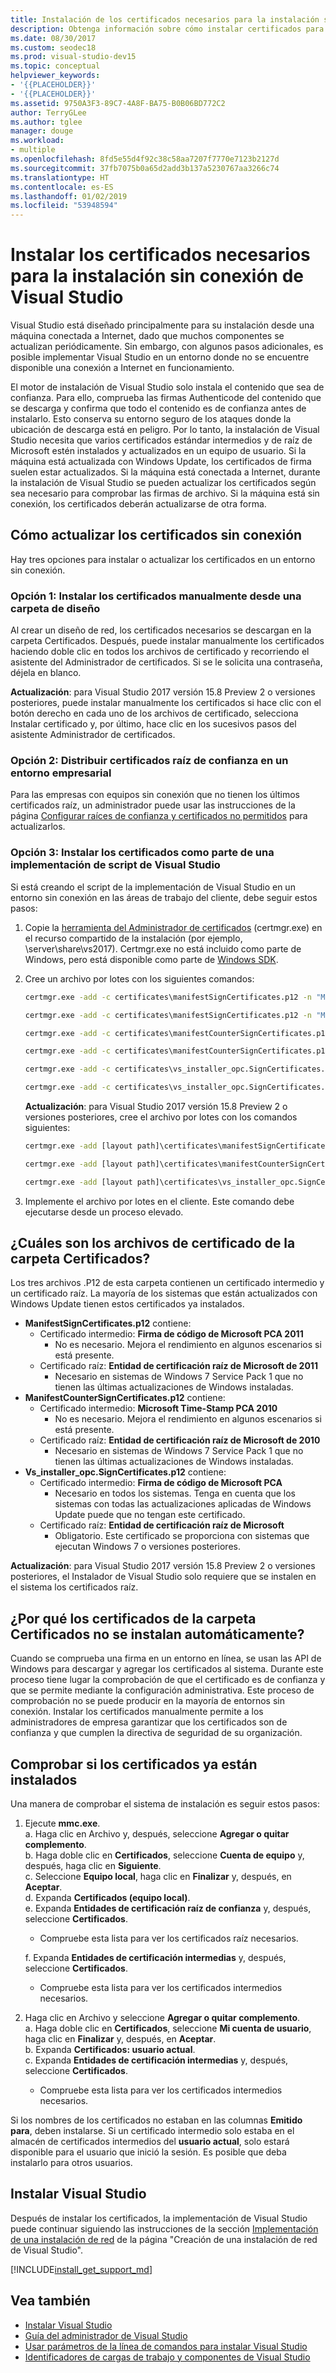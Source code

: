 ```yaml
---
title: Instalación de los certificados necesarios para la instalación sin conexión
description: Obtenga información sobre cómo instalar certificados para una instalación sin conexión de Visual Studio.
ms.date: 08/30/2017
ms.custom: seodec18
ms.prod: visual-studio-dev15
ms.topic: conceptual
helpviewer_keywords:
- '{{PLACEHOLDER}}'
- '{{PLACEHOLDER}}'
ms.assetid: 9750A3F3-89C7-4A8F-BA75-B0B06BD772C2
author: TerryGLee
ms.author: tglee
manager: douge
ms.workload:
- multiple
ms.openlocfilehash: 8fd5e55d4f92c38c58aa7207f7770e7123b2127d
ms.sourcegitcommit: 37fb7075b0a65d2add3b137a5230767aa3266c74
ms.translationtype: HT
ms.contentlocale: es-ES
ms.lasthandoff: 01/02/2019
ms.locfileid: "53948594"
---
```

# <a name="install-certificates-required-for-visual-studio-offline-installation"></a>Instalar los certificados necesarios para la instalación sin conexión de Visual Studio

Visual Studio está diseñado principalmente para su instalación desde una máquina conectada a Internet, dado que muchos componentes se actualizan periódicamente. Sin embargo, con algunos pasos adicionales, es posible implementar Visual Studio en un entorno donde no se encuentre disponible una conexión a Internet en funcionamiento.

El motor de instalación de Visual Studio solo instala el contenido que sea de confianza. Para ello, comprueba las firmas Authenticode del contenido que se descarga y confirma que todo el contenido es de confianza antes de instalarlo. Esto conserva su entorno seguro de los ataques donde la ubicación de descarga está en peligro. Por lo tanto, la instalación de Visual Studio necesita que varios certificados estándar intermedios y de raíz de Microsoft estén instalados y actualizados en un equipo de usuario. Si la máquina está actualizada con Windows Update, los certificados de firma suelen estar actualizados. Si la máquina está conectada a Internet, durante la instalación de Visual Studio se pueden actualizar los certificados según sea necesario para comprobar las firmas de archivo. Si la máquina está sin conexión, los certificados deberán actualizarse de otra forma.

## <a name="how-to-refresh-certificates-when-offline"></a>Cómo actualizar los certificados sin conexión

Hay tres opciones para instalar o actualizar los certificados en un entorno sin conexión.

### <a name="option-1---manually-install-certificates-from-a-layout-folder"></a>Opción 1: Instalar los certificados manualmente desde una carpeta de diseño

Al crear un diseño de red, los certificados necesarios se descargan en la carpeta Certificados. Después, puede instalar manualmente los certificados haciendo doble clic en todos los archivos de certificado y recorriendo el asistente del Administrador de certificados. Si se le solicita una contraseña, déjela en blanco.

**Actualización**: para Visual Studio 2017 versión 15.8 Preview 2 o versiones posteriores, puede instalar manualmente los certificados si hace clic con el botón derecho en cada uno de los archivos de certificado, selecciona Instalar certificado y, por último, hace clic en los sucesivos pasos del asistente Administrador de certificados.

### <a name="option-2---distribute-trusted-root-certificates-in-an-enterprise-environment"></a>Opción 2: Distribuir certificados raíz de confianza en un entorno empresarial

Para las empresas con equipos sin conexión que no tienen los últimos certificados raíz, un administrador puede usar las instrucciones de la página [Configurar raíces de confianza y certificados no permitidos](https://technet.microsoft.com/library/dn265983.aspx) para actualizarlos.

### <a name="option-3---install-certificates-as-part-of-a-scripted-deployment-of-visual-studio"></a>Opción 3: Instalar los certificados como parte de una implementación de script de Visual Studio

Si está creando el script de la implementación de Visual Studio en un entorno sin conexión en las áreas de trabajo del cliente, debe seguir estos pasos:

1. Copie la [herramienta del Administrador de certificados](/dotnet/framework/tools/certmgr-exe-certificate-manager-tool) (certmgr.exe) en el recurso compartido de la instalación (por ejemplo, \\server\share\vs2017). Certmgr.exe no está incluido como parte de Windows, pero está disponible como parte de [Windows SDK](https://developer.microsoft.com/windows/downloads/windows-10-sdk).

2. Cree un archivo por lotes con los siguientes comandos:

   ```cmd
   certmgr.exe -add -c certificates\manifestSignCertificates.p12 -n "Microsoft Code Signing PCA 2011" -s -r LocalMachine CA

   certmgr.exe -add -c certificates\manifestSignCertificates.p12 -n "Microsoft Root Certificate Authority" -s -r LocalMachine root

   certmgr.exe -add -c certificates\manifestCounterSignCertificates.p12 -n "Microsoft Time-Stamp PCA 2010" -s -r LocalMachine CA

   certmgr.exe -add -c certificates\manifestCounterSignCertificates.p12 -n "Microsoft Root Certificate Authority" -s -r LocalMachine root

   certmgr.exe -add -c certificates\vs_installer_opc.SignCertificates.p12 -n "Microsoft Code Signing PCA" -s -r LocalMachine CA

   certmgr.exe -add -c certificates\vs_installer_opc.SignCertificates.p12 -n "Microsoft Root Certificate Authority" -s -r LocalMachine root
   ```
   **Actualización**: para Visual Studio 2017 versión 15.8 Preview 2 o versiones posteriores, cree el archivo por lotes con los comandos siguientes:

   ```cmd
   certmgr.exe -add [layout path]\certificates\manifestSignCertificates.cer -n "Microsoft Root Certificate Authority 2011" -s -r LocalMachine root

   certmgr.exe -add [layout path]\certificates\manifestCounterSignCertificates.cer -n "Microsoft Root Certificate Authority 2010" -s -r LocalMachine root

   certmgr.exe -add [layout path]\certificates\vs_installer_opc.SignCertificates.cer -n "Microsoft Root Certificate Authority" -s -r LocalMachine root
   ```

3. Implemente el archivo por lotes en el cliente. Este comando debe ejecutarse desde un proceso elevado.

## <a name="what-are-the-certificates-files-in-the-certificates-folder"></a>¿Cuáles son los archivos de certificado de la carpeta Certificados?

Los tres archivos .P12 de esta carpeta contienen un certificado intermedio y un certificado raíz. La mayoría de los sistemas que están actualizados con Windows Update tienen estos certificados ya instalados.

* **ManifestSignCertificates.p12** contiene:
    * Certificado intermedio: **Firma de código de Microsoft PCA 2011**
        * No es necesario. Mejora el rendimiento en algunos escenarios si está presente.
    * Certificado raíz: **Entidad de certificación raíz de Microsoft de 2011**
        * Necesario en sistemas de Windows 7 Service Pack 1 que no tienen las últimas actualizaciones de Windows instaladas.
* **ManifestCounterSignCertificates.p12** contiene:
    * Certificado intermedio: **Microsoft Time-Stamp PCA 2010**
        * No es necesario. Mejora el rendimiento en algunos escenarios si está presente.
    * Certificado raíz: **Entidad de certificación raíz de Microsoft de 2010**
        * Necesario en sistemas de Windows 7 Service Pack 1 que no tienen las últimas actualizaciones de Windows instaladas.
* **Vs_installer_opc.SignCertificates.p12** contiene:
    * Certificado intermedio: **Firma de código de Microsoft PCA**
        * Necesario en todos los sistemas. Tenga en cuenta que los sistemas con todas las actualizaciones aplicadas de Windows Update puede que no tengan este certificado.
    * Certificado raíz: **Entidad de certificación raíz de Microsoft**
        * Obligatorio. Este certificado se proporciona con sistemas que ejecutan Windows 7 o versiones posteriores.

**Actualización**: para Visual Studio 2017 versión 15.8 Preview 2 o versiones posteriores, el Instalador de Visual Studio solo requiere que se instalen en el sistema los certificados raíz.

## <a name="why-are-the-certificates-from-the-certificates-folder-not-installed-automatically"></a>¿Por qué los certificados de la carpeta Certificados no se instalan automáticamente?

Cuando se comprueba una firma en un entorno en línea, se usan las API de Windows para descargar y agregar los certificados al sistema. Durante este proceso tiene lugar la comprobación de que el certificado es de confianza y que se permite mediante la configuración administrativa. Este proceso de comprobación no se puede producir en la mayoría de entornos sin conexión. Instalar los certificados manualmente permite a los administradores de empresa garantizar que los certificados son de confianza y que cumplen la directiva de seguridad de su organización.

## <a name="checking-if-certificates-are-already-installed"></a>Comprobar si los certificados ya están instalados

Una manera de comprobar el sistema de instalación es seguir estos pasos:
1. Ejecute **mmc.exe**.<br/>
  a. Haga clic en Archivo y, después, seleccione **Agregar o quitar complemento**.<br/>
  b. Haga doble clic en **Certificados**, seleccione **Cuenta de equipo** y, después, haga clic en **Siguiente**.<br/>
  c. Seleccione **Equipo local**, haga clic en **Finalizar** y, después, en **Aceptar**.<br/>
  d. Expanda **Certificados (equipo local)**.<br/>
  e. Expanda **Entidades de certificación raíz de confianza** y, después, seleccione **Certificados**.<br/>
    * Compruebe esta lista para ver los certificados raíz necesarios.<br/>

   f. Expanda **Entidades de certificación intermedias** y, después, seleccione **Certificados**.<br/>
    * Compruebe esta lista para ver los certificados intermedios necesarios.<br/>

2. Haga clic en Archivo y seleccione **Agregar o quitar complemento**.<br/>
  a. Haga doble clic en **Certificados**, seleccione **Mi cuenta de usuario**, haga clic en **Finalizar** y, después, en **Aceptar**.<br/>
  b. Expanda **Certificados: usuario actual**.<br/>
  c. Expanda **Entidades de certificación intermedias** y, después, seleccione **Certificados**.<br/>
    * Compruebe esta lista para ver los certificados intermedios necesarios.<br/>

Si los nombres de los certificados no estaban en las columnas **Emitido para**, deben instalarse.  Si un certificado intermedio solo estaba en el almacén de certificados intermedios del **usuario actual**, solo estará disponible para el usuario que inició la sesión. Es posible que deba instalarlo para otros usuarios.

## <a name="install-visual-studio"></a>Instalar Visual Studio

Después de instalar los certificados, la implementación de Visual Studio puede continuar siguiendo las instrucciones de la sección [Implementación de una instalación de red](create-a-network-installation-of-visual-studio.md#deploying-from-a-network-installation) de la página "Creación de una instalación de red de Visual Studio".

[!INCLUDE[install_get_support_md](includes/install_get_support_md.md)]

## <a name="see-also"></a>Vea también

* [Instalar Visual Studio](install-visual-studio.md)
* [Guía del administrador de Visual Studio](visual-studio-administrator-guide.md)
* [Usar parámetros de la línea de comandos para instalar Visual Studio](use-command-line-parameters-to-install-visual-studio.md)
* [Identificadores de cargas de trabajo y componentes de Visual Studio](workload-and-component-ids.md)
